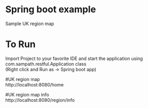 # Spring boot example
Sample UK region map

# To Run
Import Project to your favorite IDE and start the application using com.sampath.restful.Application class<br />
(Right click and Run as -> Spring boot app)

#UK region map <br/> 
http://localhost:8080/home <br/>

#UK region map info <br/> 
http://localhost:8080/region/info

